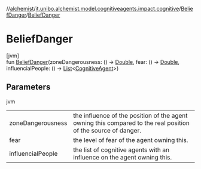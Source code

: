 //[alchemist](../../../index.md)/[it.unibo.alchemist.model.cognitiveagents.impact.cognitive](../index.md)/[BeliefDanger](index.md)/[BeliefDanger](-belief-danger.md)

# BeliefDanger

[jvm]\
fun [BeliefDanger](-belief-danger.md)(zoneDangerousness: () -> [Double](https://kotlinlang.org/api/latest/jvm/stdlib/kotlin/-double/index.html), fear: () -> [Double](https://kotlinlang.org/api/latest/jvm/stdlib/kotlin/-double/index.html), influencialPeople: () -> [List](https://kotlinlang.org/api/latest/jvm/stdlib/kotlin.collections/-list/index.html)<[CognitiveAgent](../../it.unibo.alchemist.model.cognitiveagents/-cognitive-agent/index.md)>)

## Parameters

jvm

| | |
|---|---|
| zoneDangerousness | the influence of the position of the agent owning this     compared to the real position of the source of danger. |
| fear | the level of fear of the agent owning this. |
| influencialPeople | the list of cognitive agents with an influence on the agent owning this. |
